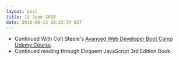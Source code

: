 ```yaml
---
layout: post
title: 13 June 2018 
date: 2018-06-13 19:23:34 BST
---
```

+ Continued With Colt Steele's [Avanced Web Developer Boot Camp Udemy Course](https://www.udemy.com/the-advanced-web-developer-bootcamp).
+ Continued reading through Eloquent JavaScript 3rd Edition Book.
